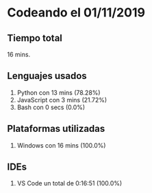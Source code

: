 # Codeando el 01/11/2019

## Tiempo total
16 mins.

## Lenguajes usados
1. Python con 13 mins (78.28%)
1. JavaScript con 3 mins (21.72%)
1. Bash con 0 secs (0.0%)

## Plataformas utilizadas
1. Windows con 16 mins (100.0%)

## IDEs
1. VS Code un total de 0:16:51 (100.0%)
